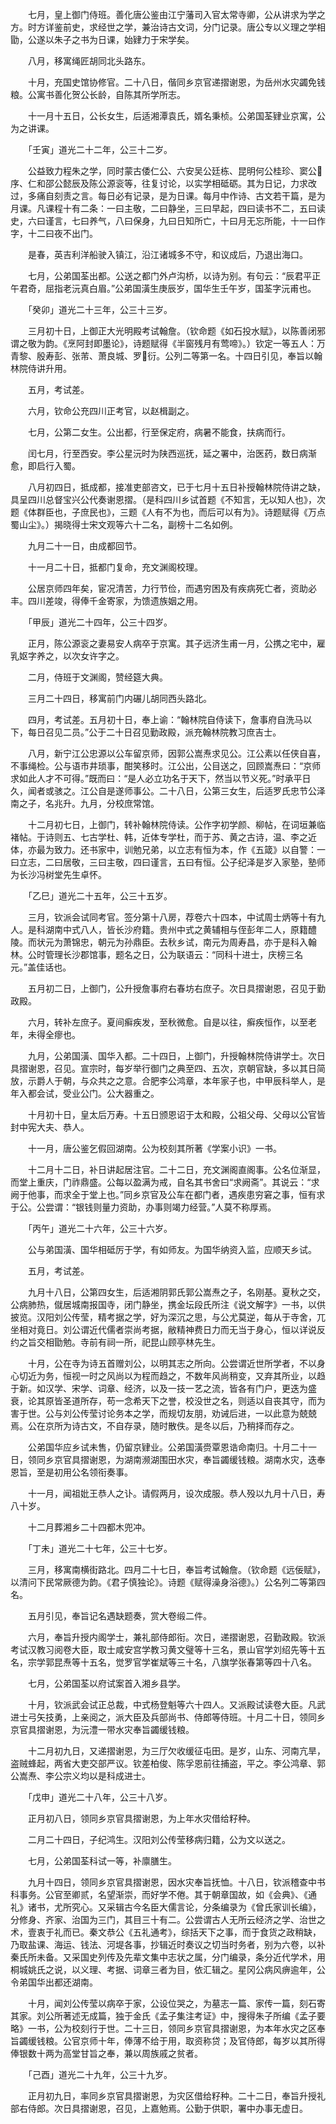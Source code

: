 <!-- { "loadSidebar": true } -->
　　七月，皇上御门侍班。善化唐公鉴由江宁藩司入官太常寺卿，公从讲求为学之方。时方详鉴前史，求经世之学，兼治诗古文词，分门记录。唐公专以义理之学相勖，公遂以朱子之书为日课，始肄力于宋学矣。

　　八月，移寓绳匠胡同北头路东。

　　十月，充国史馆协修官。二十八日，偕同乡京官递摺谢恩，为岳州水灾蠲免钱粮。公寓书善化贺公长龄，自陈其所学所志。

　　十一月十五日，公长女生，后适湘潭袁氏，婿名秉桢。公弟国荃肄业京寓，公为之讲课。

　　「壬寅」道光二十二年，公三十二岁。

　　公益致力程朱之学，同时蒙古倭仁公、六安吴公廷栋、昆明何公桂珍、窦公序、仁和邵公懿辰及陈公源衮等，往复讨论，以实学相砥砺。其为日记，力求改过，多痛自刻责之言。每日必有记录，是为日课。每月中作诗、古文若干篇，是为月课。凡课程十有二条：一曰主敬，二曰静坐，三曰早起，四曰读书不二，五曰读史，六曰谨言，七曰养气，八曰保身，九曰日知所亡，十曰月无忘所能，十一曰作字，十二曰夜不出门。

　　是春，英吉利洋船驶入镇江，沿江诸城多不守，和议成后，乃退出海口。

　　七月，公弟国荃出都。公送之都门外卢沟桥，以诗为别。有句云：“辰君平正午君奇，屈指老沅真白眉。”公弟国潢生庚辰岁，国华生壬午岁，国荃字沅甫也。

　　「癸卯」道光二十三年，公三十三岁。

　　三月初十日，上御正大光明殿考试翰詹。（钦命题《如石投水赋》，以陈善闭邪谓之敬为韵。《烹阿封即墨论》，诗题赋得《半窗残月有莺啼》。）钦定一等五人：万青黎、殷寿彭、张芾、萧良城、罗衍。公列二等第一名。十四日引见，奉旨以翰林院侍讲升用。

　　五月，考试差。

　　六月，钦命公充四川正考官，以赵楫副之。

　　七月，公第二女生。公出都，行至保定府，病暑不能食，扶病而行。

　　闰七月，行至西安。李公星沅时为陕西巡抚，延之署中，治医药，数日病渐愈，即启行入蜀。

　　八月初四日，抵成都，接准吏部咨文，已于七月十五日补授翰林院侍讲之缺，具呈四川总督宝兴公代奏谢恩摺。（是科四川乡试首题《不知言，无以知人也》，次题《体群臣也，子庶民也》，三题《人有不为也，而后可以有为》。诗题赋得《万点蜀山尘》。）揭晓得士宋文观等六十二名，副榜十二名如例。

　　九月二十一日，由成都回节。

　　十一月二十日，抵都门复命，充文渊阁校理。

　　公居京师四年矣，宦况清苦，力行节俭，而遇穷困及有疾病死亡者，资助必丰。四川差竣，得俸千金寄家，为馈遗族姻之用。

　　「甲辰」道光二十四年，公三十四岁。

　　正月，陈公源衮之妻易安人病卒于京寓。其子远济生甫一月，公携之宅中，雇乳妪字养之，以次女许字之。

　　二月，侍班于文渊阁，赞经筵大典。

　　三月二十四日，移寓前门内碾儿胡同西头路北。

　　四月，考试差。五月初十日，奉上谕：“翰林院自侍读下，詹事府自洗马以下，每日召见二员。”公于二十日召见勤政殿，派充翰林院教习庶吉士。

　　八月，新宁江公忠源以公车留京师，因郭公嵩焘求见公。江公素以任侠自喜，不事绳检。公与语市井琐事，酣笑移时。江公出，公目送之，回顾嵩焘曰：“京师求如此人才不可得。”既而曰：“是人必立功名于天下，然当以节义死。”时承平日久，闻者或骇之。江公自是遂师事公。二十八日，公第三女生，后适罗氏忠节公泽南之子，名兆升。九月，分校庶常馆。

　　十二月初七日，上御门，转补翰林院侍读。公作字初学颜、柳帖，在词垣兼临褚帖。于诗则五、七古学杜、韩，近体专学杜，而于苏、黄之古诗，温、李之近体，亦最为致力。还书家中，训勉兄弟，以立志有恒为本，作《五箴》以自警：一曰立志，二曰居敬，三曰主敬，四曰谨言，五曰有恒。公子纪泽是岁入家塾，塾师为长沙冯树堂先生卓怀。

　　「乙巳」道光二十五年，公三十五岁。

　　三月，钦派会试同考官。签分第十八房，荐卷六十四本，中试周士炳等十有九人。是科湖南中式八人，皆长沙府籍。贵州中式之黄辅相与侄彭年二人，原籍醴陵。而状元为萧锦忠，朝元为孙鼎臣。去秋乡试，南元为周寿昌，亦于是科入翰林。公时管理长沙郡馆事，题名之日，公为联语云：“同科十进士，庆榜三名元。”盖佳话也。

　　五月初二日，上御门，公升授詹事府右春坊右庶子。次日具摺谢恩，召见于勤政殿。

　　六月，转补左庶子。夏间癣疾发，至秋微愈。自是以往，癣疾恒作，以至老年，未得全瘳也。

　　九月，公弟国潢、国华入都。二十四日，上御门，升授翰林院侍讲学士。次日具摺谢恩，召见。宣宗时，每岁举行御门之典至四、五次，京朝官缺，多以其日简放，示爵人于朝，与众共之之意。合肥李公鸿章，本年家子也，中甲辰科举人，是年入都会试，受业公门。公大器重之。

　　十月初十日，皇太后万寿。十五日颁恩诏于太和殿，公祖父母、父母以公官皆封中宪大夫、恭人。

　　十一月，唐公鉴乞假回湖南。公为校刻其所著《学案小识》一书。

　　十二月十二日，补日讲起居注官。二十二日，充文渊阁直阁事。公名位渐显，而堂上重庆，门祚鼎盛。公每以盈满为戒，自名其书舍曰“求阙斋”。其说云：“求阙于他事，而求全于堂上也。”同乡京官及公车在都门者，遇疾患穷窘之事，恒有求于公。公尝谓：“银钱则量力资助，办事则竭力经营。”人莫不称厚焉。

　　「丙午」道光二十六年，公三十六岁。

　　公与弟国潢、国华相砥厉于学，有如师友。为国华纳资入监，应顺天乡试。

　　五月，考试差。

　　九月十八日，公第四女生，后适湘阴郭氏郭公嵩焘之子，名刚基。夏秋之交，公病肺热，僦居城南报国寺，闭门静坐，携金坛段氏所注《说文解字》一书，以供披览。汉阳刘公传莹，精考据之学，好为深沉之思，与公尤莫逆，每从于寺舍，兀坐相对竟日。刘公谓近代儒者崇尚考据，敝精神费日力而无当于身心，恒以详说反约之旨交相勖勉。寺前有祠一所，祀昆山顾亭林先生。

　　十月，公在寺为诗五首赠刘公，以明其志之所向。公尝谓近世所学者，不以身心切近为务，恒视一时之风尚以为程而趋之，不数年风尚稍变，又弃其所业，以趋于新。如汉学、宋学、词章、经济，以及一技一艺之流，皆各有门户，更迭为盛衰，论其原皆圣道所存，苟一念希天下之誉，校没世之名，则适以自丧其守，而为害于世。公与刘公传莹讨论务本之学，而规切友朋，劝诫后进，一以此意为兢兢焉。公在京所为诗古文，不自存录，随时散佚。是冬以后，乃稍择而存之。

　　公弟国华应乡试未售，仍留京肄业。公弟国潢赍覃恩诰命南归。十月二十一日，领同乡京官具摺谢恩，为湖南濒湖围田水灾，奉旨蠲缓钱粮。湖南水灾，迭奉恩旨，至是初用公名领衔奏事。

　　十一月，闻祖妣王恭人之讣。请假两月，设次成服。恭人殁以九月十八日，寿八十岁。

　　十二月葬湘乡二十四都木兜冲。

　　「丁未」道光二十七年，公三十七岁。

　　三月，移寓南横街路北。四月二十七日，奉旨考试翰詹。（钦命题《远佞赋》，以清问下民常厥德为韵。《君子慎独论》。诗题《赋得澡身浴德》。）公名列二等第四名。

　　五月引见，奉旨记名遇缺题奏，赏大卷缎二件。

　　六月，奉旨升授内阁学士，兼礼部侍郎衔。次日，递摺谢恩，召勤政殿。钦派考试汉教习阅卷大臣，取士咸安宫学教习黄文璧等十三名，景山官学刘绍先等十五名，宗学郭昆焘等十五名，觉罗官学崔斌等三十名，八旗学张春第等四十八名。

　　七月，公弟国荃以府试案首入湘乡县学。

　　十月，钦派武会试正总裁，中式杨登魁等六十四人。又派殿试读卷大臣。凡武进士弓矢技勇，上亲阅之，派大臣及兵部尚书、侍郎等侍班。十月二十日，领同乡京官具摺谢恩，为沅澧一带水灾奉旨蠲缓钱粮。

　　十二月初九日，又递摺谢恩，为三厅欠收缓征屯田。是岁，山东、河南亢旱，盗贼蜂起，两省大吏交部严议。钦差柏俊、陈孚恩前往捕盗，平之。李公鸿章、郭公嵩焘、李公宗义均以是科成进士。

　　「戊申」道光二十八年，公三十八岁。

　　正月初八日，领同乡京官具摺谢恩，为上年水灾借给籽种。

　　二月二十四日，子纪鸿生。汉阳刘公传莹移病归籍，公为文以送之。

　　七月，公弟国荃科试一等，补廪膳生。

　　九月十四日，领同乡京官具摺谢恩，因水灾奉旨抚恤。十八日，钦派稽查中书科事务。公官至卿贰，名望渐崇，而好学不倦。其于朝章国故，如《会典》、《通礼》诸书，尤所究心。又采辑古今名臣大儒言论，分条编录为《曾氏家训长编》，分修身、齐家、治国为三门，其目三十有二。公尝谓古人无所云经济之学、治世之术，壹衷于礼而已。秦文恭公《五礼通考》，综括天下之事，而于食货之政稍缺，乃取盐课、海运、钱法、河堤各事，抄辑近时奏议之切当时务者，别为六卷，以补秦氏所未备。又采国史列传及先辈文集中志状之属，分门编录，条分近代学术，用桐城姚氏之说，以义理、考据、词章三者为目，依汇辑之。星冈公病风痹逾年，公令弟国华出都还湖南。

　　十月，闻刘公传莹以病卒于家，公设位哭之，为墓志一篇、家传一篇，刻石寄其家。刘公所著述无成篇，独于金氏《孟子集注考证》中，搜得朱子所编《孟子要略》一书，公为校刻行于世。二十三日，领同乡京官具摺谢恩，为本年水灾之区奉旨蠲缓钱粮。公官京师十年，俸薄不给于用，取资称贷；及官侍郎，每岁以其所得俸银数十两为高堂甘旨之奉，兼以周族戚之贫者。

　　「己酉」道光二十九年，公三十九岁。

　　正月初九日，率同乡京官具摺谢恩，为灾区借给籽种。二十二日，奉旨升授礼部右侍郎。次日具摺谢恩，召见，上嘉勉焉。公勤于供职，署中办事无虚日。

